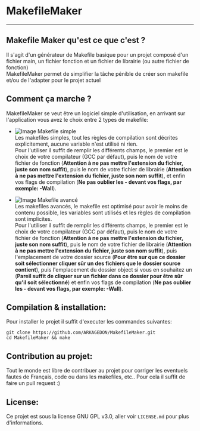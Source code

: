 # MakefileMaker
-------------

## Makefile Maker qu'est ce que c'est ?  
Il s'agit d'un générateur de Makefile basique pour un projet composé d'un fichier main, un fichier fonction et un fichier de librairie (ou autre fichier de fonction)  
MakefileMaker permet de simplifier la tâche pénible de créer son makefile et/ou de l'adapter pour le projet actuel  

## Comment ça marche ?  
MakefileMaker se veut être un logiciel simple d'utilisation, en arrivant sur l'application vous avez le choix entre 2 types de makefile:  
- ![Image Makefile simple](https://i.imgur.com/G58rirc.png)  
Les makefiles simples, tout les règles de compilation sont décrites explicitement, aucune variable n'est utilisé ni rien.  
Pour l'utiliser il suffit de remplir les différents champs, le premier est le choix de votre compilateur (GCC par défaut), puis le nom de votre fichier de fonction (__Attention à ne pas mettre l'extension du fichier, juste son nom suffit__), puis le nom de votre fichier de librairie (__Attention à ne pas mettre l'extension du fichier, juste son nom suffit__), et enfin vos flags de compilation (__Ne pas oublier les - devant vos flags, par exemple: -Wall__).  

- ![Image Makefile avancé](https://i.imgur.com/zqbfSHg.png)  
Les makefiles avancés, le makefile est optimisé pour avoir le moins de contenu possible, les variables sont utilisés et les règles de compilation sont implicites.  
Pour l'utiliser il suffit de remplir les différents champs, le premier est le choix de votre compilateur (GCC par défaut), puis le nom de votre fichier de fonction (__Attention à ne pas mettre l'extension du fichier, juste son nom suffit__), puis le nom de votre fichier de librairie (__Attention à ne pas mettre l'extension du fichier, juste son nom suffit__), puis l'emplacement de votre dossier source (__Pour être sur que ce dossier soit sélectionner cliquer sûr un des fichiers que le dossier source contient__), puis l'emplacement du dossier object si vous en souhaitez un (__Pareil suffit de cliquer sur un fichier dans ce dossier pour être sûr qu'il soit sélectionné__) et enfin vos flags de compilation (__Ne pas oublier les - devant vos flags, par exemple: -Wall__).  

## Compilation & installation:  

Pour installer le projet il suffit d'executer les commandes suivantes:  

    git clone https://github.com/ARKAGEDON/MakefileMaker.git
    cd MakefileMaker && make

## Contribution au projet:  
  
Tout le monde est libre de contribuer au projet pour corriger les eventuels fautes de Français, code ou dans les makefiles, etc..
Pour cela il suffit de faire un pull request :)

## License:  
Ce projet est sous la license GNU GPL v3.0, aller voir `LICENSE.md` pour plus d'informations.

